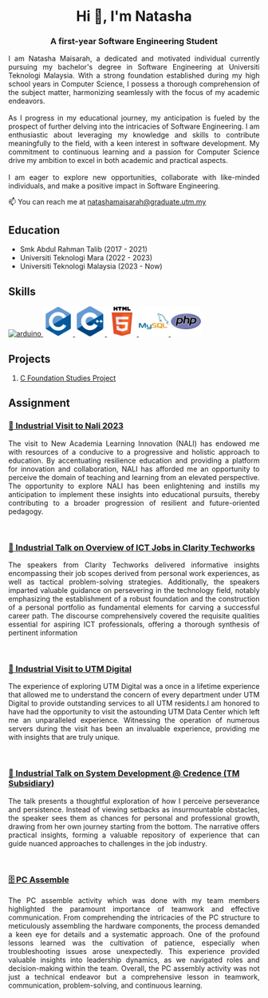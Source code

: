  <h1 align="center">Hi 👋, I'm Natasha</h1>
<h3 align="center">A first-year Software Engineering Student</h3>
<p align="justify">I am Natasha Maisarah, a dedicated and motivated individual currently pursuing my bachelor's degree in Software Engineering at Universiti Teknologi Malaysia. With a strong foundation established during my high school years in Computer Science, I possess a thorough comprehension of the subject matter, harmonizing seamlessly with the focus of my academic endeavors.<br><br>As I progress in my educational journey, my anticipation is fueled by the prospect of further delving into the intricacies of Software Engineering. I am enthusiastic about leveraging my knowledge and skills to contribute meaningfully to the field, with a keen interest in software development. My commitment to continuous learning and a passion for Computer Science drive my ambition to excel in both academic and practical aspects.<br><br>I am eager to explore new opportunities, collaborate with like-minded individuals, and make a positive impact in Software Engineering.</p>
📫 You can reach me at <a href="natashamaisarah@graduate.utm.my">natashamaisarah@graduate.utm.my</a>

<h2 align="left">Education</h2>
<p align="left"><ul>
<li>Smk Abdul Rahman Talib (2017 - 2021)</li>
<li>Universiti Teknologi Mara (2022 - 2023)</li>
<li>Universiti Teknologi Malaysia (2023 - Now)</li>
</ul></p>
  
<h2 align="left">Skills</h2>
<p align="left"> <a href="https://www.arduino.cc/" target="_blank" rel="noreferrer"> <img src="https://cdn.worldvectorlogo.com/logos/arduino-1.svg" alt="arduino" width="60" height="60"/></a><a href="https://www.cprogramming.com/" target="_blank" rel="noreferrer"> <img src="https://raw.githubusercontent.com/devicons/devicon/master/icons/c/c-original.svg" alt="c" width="60" height="60"/> </a> <a href="https://www.w3schools.com/cpp/" target="_blank" rel="noreferrer"> <img src="https://raw.githubusercontent.com/devicons/devicon/master/icons/cplusplus/cplusplus-original.svg" alt="cplusplus" width="60" height="60"/> </a> <a href="https://www.w3.org/html/" target="_blank" rel="noreferrer"> <img src="https://raw.githubusercontent.com/devicons/devicon/master/icons/html5/html5-original-wordmark.svg" alt="html5" width="60" height="60"/> </a> <a href="https://www.mysql.com/" target="_blank" rel="noreferrer"> <img src="https://raw.githubusercontent.com/devicons/devicon/master/icons/mysql/mysql-original-wordmark.svg" alt="mysql" width="60" height="60"/> </a> <a href="https://www.php.net" target="_blank" rel="noreferrer"> <img src="https://raw.githubusercontent.com/devicons/devicon/master/icons/php/php-original.svg" alt="php" width="60" height="60"/> </a></p>

<h2 align="left">Projects</h2>
<p align="left"><ol><li><a href="Cinema Ticket Application.cpp">C Foundation Studies Project</a></li></ol></p>

<h2 align="left">Assignment</h2>
<h3><a href="Assignment 1 Visit to NALI 2023.pdf">📍 Industrial Visit to Nali 2023</a></h3><p align="justify">The visit to New Academia Learning Innovation (NALI) has endowed me with resources of a conducive to a progressive and holistic approach to education. By accentuating resilience education and providing a platform for innovation and collaboration, NALI has afforded me an opportunity to perceive the domain of teaching and learning from an elevated perspective. The opportunity to explore NALI has been enlightening and instills my anticipation to implement these insights into educational pursuits, thereby contributing to a broader progression of resilient and future-oriented pedagogy.</p><br>

<h3><a href="Assignment 2 Industrial Talk 1.pdf">📍 Industrial Talk on Overview of ICT Jobs in Clarity Techworks</a></h3><p align="justify">The speakers from Clarity Techworks delivered informative insights encompassing their job scopes derived from personal work experiences, as well as tactical problem-solving strategies. Additionally, the speakers imparted valuable guidance on persevering in the technology field, notably emphasizing the establishment of a robust foundation and the construction of a personal portfolio as fundamental elements for carving a successful career path. The discourse comprehensively covered the requisite qualities essential for aspiring ICT professionals, offering a thorough synthesis of pertinent information</p><br>

<h3><a href="Assignment 3 Visit to UTM Digital.pdf">📍 Industrial Visit to UTM Digital</a></h3><p align="justify">The experience of exploring UTM Digital was a once in a lifetime experience that allowed me to understand the concern of every department under UTM Digital to provide outstanding services to all UTM residents.I am honored to have had the opportunity to visit the astounding UTM Data Center which left me an unparalleled experience. Witnessing the operation of numerous servers during the visit has been an invaluable experience, providing me with insights that are truly unique. </p><br>

<h3><a href="Assignment 4 Industrial Talk 2.pdf">📍 Industrial Talk on System Development @ Credence (TM Subsidiary)</a></h3><p align="justify">The talk presents a thoughtful exploration of how I perceive perseverance and persistence. Instead of viewing setbacks as insurmountable obstacles, the speaker sees them as chances for personal and professional growth, drawing from her own journey starting from the bottom. The narrative offers practical insights, forming a valuable repository of experience that can guide nuanced approaches to challenges in the job industry.
</p><br>

<h3><a href="PC Assemble.jpg">🗄️ PC Assemble</a></h3><p align="justify">The PC assemble activity which was done with my team members highlighted the paramount importance of teamwork and effective communication. From comprehending the intricacies of the PC structure to meticulously assembling the hardware components, the process demanded a keen eye for details and a systematic approach. One of the profound lessons learned was the cultivation of patience, especially when troubleshooting issues arose unexpectedly. This experience provided valuable insights into leadership dynamics, as we navigated roles and decision-making within the team. Overall, the PC assembly activity was not just a technical endeavor but a comprehensive lesson in teamwork, communication, problem-solving, and continuous learning.</p>
